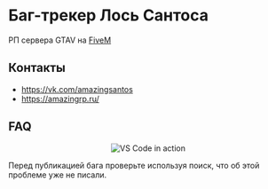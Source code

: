 # Баг-трекер Лось Сантоса
РП сервера GTAV на [FiveM](https://fivem.net/)

## Контакты
* https://vk.com/amazingsantos
* https://amazingrp.ru/

## FAQ
<p align="center">
  <img alt="VS Code in action" src="https://i.imgur.com/xgD6L43.gif">
</p>

Перед публикацией бага проверьте используя поиск, что об этой проблеме уже не писали.

